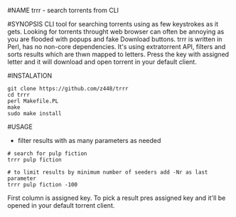#NAME 
trrr - search torrents from CLI

#SYNOPSIS
CLI tool for searching torrents using as few keystrokes as it gets. Looking for torrents throught web browser can often be annoying as you are flooded with popups and fake Download buttons. trrr is written in Perl, has no non-core dependencies. It's using extratorrent API, filters and sorts results which are thwn mapped to letters. Press the key with assigned letter and it will download and open torrent in your default client. 

#INSTALATION

```
git clone https://github.com/z448/trrr
cd trrr
perl Makefile.PL
make
sudo make install
```

#USAGE

- filter results with as many parameters as needed
```
# search for pulp fiction
trrr pulp fiction

# to limit results by minimum number of seeders add -Nr as last parameter
trrr pulp fiction -100

```

First column is assigned key. To pick a result pres assigned key and it'll be opened in your default torrent client.

